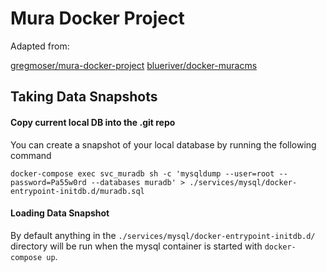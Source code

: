 # Mura Docker Project

Adapted from:

[gregmoser/mura-docker-project](https://github.com/gregmoser/mura-docker-project)
[blueriver/docker-muracms](https://github.com/blueriver/docker-muracms)

## Taking Data Snapshots

#### Copy current local DB into the .git repo

You can create a snapshot of your local database by running the following command

```
docker-compose exec svc_muradb sh -c 'mysqldump --user=root --password=Pa55w0rd --databases muradb' > ./services/mysql/docker-entrypoint-initdb.d/muradb.sql
```

#### Loading Data Snapshot

By default anything in the `./services/mysql/docker-entrypoint-initdb.d/` directory will be run when the mysql container is started with `docker-compose up`.
